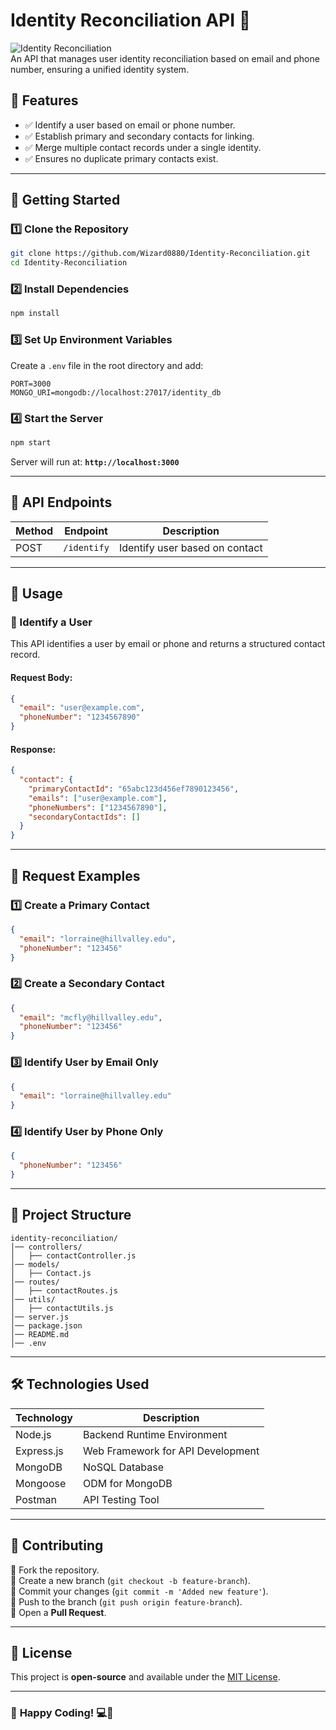 # **Identity Reconciliation API** 🚀  

![Identity Reconciliation](https://img.shields.io/badge/Status-Active-success?style=for-the-badge)  
An API that manages user identity reconciliation based on email and phone number, ensuring a unified identity system.  

## **📌 Features**  
- ✅ Identify a user based on email or phone number.  
- ✅ Establish primary and secondary contacts for linking.  
- ✅ Merge multiple contact records under a single identity.  
- ✅ Ensures no duplicate primary contacts exist.  

---

## **🚀 Getting Started**  

### **1️⃣ Clone the Repository**  
```bash
git clone https://github.com/Wizard0880/Identity-Reconciliation.git
cd Identity-Reconciliation
```

### **2️⃣ Install Dependencies**  
```bash
npm install
```

### **3️⃣ Set Up Environment Variables**  
Create a `.env` file in the root directory and add:  
```env
PORT=3000
MONGO_URI=mongodb://localhost:27017/identity_db
```

### **4️⃣ Start the Server**  
```bash
npm start
```
Server will run at: **`http://localhost:3000`**  

---

## **📡 API Endpoints**  

| Method | Endpoint      | Description                     |
|--------|-------------|--------------------------------|
| POST   | `/identify` | Identify user based on contact |

---

## **📌 Usage**  

### **🔹 Identify a User**  
This API identifies a user by email or phone and returns a structured contact record.  

#### **Request Body:**  
```json
{
  "email": "user@example.com",
  "phoneNumber": "1234567890"
}
```

#### **Response:**  
```json
{
  "contact": {
    "primaryContactId": "65abc123d456ef7890123456",
    "emails": ["user@example.com"],
    "phoneNumbers": ["1234567890"],
    "secondaryContactIds": []
  }
}
```

---

## **📌 Request Examples**  

### **1️⃣ Create a Primary Contact**
```json
{
  "email": "lorraine@hillvalley.edu",
  "phoneNumber": "123456"
}
```

### **2️⃣ Create a Secondary Contact**
```json
{
  "email": "mcfly@hillvalley.edu",
  "phoneNumber": "123456"
}
```

### **3️⃣ Identify User by Email Only**
```json
{
  "email": "lorraine@hillvalley.edu"
}
```

### **4️⃣ Identify User by Phone Only**
```json
{
  "phoneNumber": "123456"
}
```

---

## **📂 Project Structure**  

```
identity-reconciliation/
│── controllers/
│   ├── contactController.js
│── models/
│   ├── Contact.js
│── routes/
│   ├── contactRoutes.js
│── utils/
│   ├── contactUtils.js
│── server.js
│── package.json
│── README.md
│── .env
```

---

## **🛠️ Technologies Used**  

| Technology    | Description                         |
|--------------|------------------------------------|
| Node.js      | Backend Runtime Environment       |
| Express.js   | Web Framework for API Development |
| MongoDB      | NoSQL Database                    |
| Mongoose     | ODM for MongoDB                   |
| Postman      | API Testing Tool                  |

---

## **🤝 Contributing**  
🔹 Fork the repository.  
🔹 Create a new branch (`git checkout -b feature-branch`).  
🔹 Commit your changes (`git commit -m 'Added new feature'`).  
🔹 Push to the branch (`git push origin feature-branch`).  
🔹 Open a **Pull Request**.  

---

## **📜 License**  
This project is **open-source** and available under the [MIT License](LICENSE).  

---

### 🚀 **Happy Coding!** 💻🎯  

